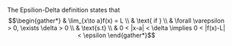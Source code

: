 The Epsilion-Delta definition states that 
$$\begin{gather*}
& \lim_{x\to a}f(x) = L \\
& \text{ if } \\ 
& \forall \varepsilon > 0,  \exists \delta > 0 \\ 
& \text{s.t} \\
& 0 < |x-a| < \delta \implies 0 < |f(x)-L| < \epsilon 
\end{gather*}$$